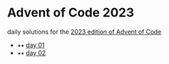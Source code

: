# Advent of Code 2023

daily solutions for the [2023 edition of Advent of Code](https://adventofcode.com/2023)

- ⭑⭑ [day 01](/day-01/script.ts)
- ⭑⭑ [day 02](/day-02/script.ts)
